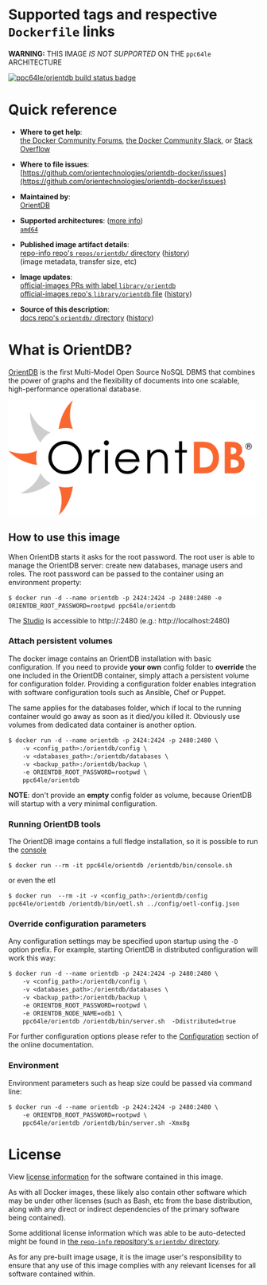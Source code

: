 <!--

********************************************************************************

WARNING:

    DO NOT EDIT "orientdb/README.md"

    IT IS AUTO-GENERATED

    (from the other files in "orientdb/" combined with a set of templates)

********************************************************************************

-->

# Supported tags and respective `Dockerfile` links

**WARNING:** THIS IMAGE *IS NOT SUPPORTED* ON THE `ppc64le` ARCHITECTURE

[![ppc64le/orientdb build status badge](https://img.shields.io/jenkins/s/https/doi-janky.infosiftr.net/job/multiarch/job/ppc64le/job/orientdb.svg?label=ppc64le/orientdb%20%20build%20job)](https://doi-janky.infosiftr.net/job/multiarch/job/ppc64le/job/orientdb/)

# Quick reference

-	**Where to get help**:  
	[the Docker Community Forums](https://forums.docker.com/), [the Docker Community Slack](http://dockr.ly/slack), or [Stack Overflow](https://stackoverflow.com/search?tab=newest&q=docker)

-	**Where to file issues**:  
	[https://github.com/orientechnologies/orientdb-docker/issues](https://github.com/orientechnologies/orientdb-docker/issues)

-	**Maintained by**:  
	[OrientDB](https://github.com/orientechnologies/orientdb-docker)

-	**Supported architectures**: ([more info](https://github.com/docker-library/official-images#architectures-other-than-amd64))  
	[`amd64`](https://hub.docker.com/r/amd64/orientdb/)

-	**Published image artifact details**:  
	[repo-info repo's `repos/orientdb/` directory](https://github.com/docker-library/repo-info/blob/master/repos/orientdb) ([history](https://github.com/docker-library/repo-info/commits/master/repos/orientdb))  
	(image metadata, transfer size, etc)

-	**Image updates**:  
	[official-images PRs with label `library/orientdb`](https://github.com/docker-library/official-images/pulls?q=label%3Alibrary%2Forientdb)  
	[official-images repo's `library/orientdb` file](https://github.com/docker-library/official-images/blob/master/library/orientdb) ([history](https://github.com/docker-library/official-images/commits/master/library/orientdb))

-	**Source of this description**:  
	[docs repo's `orientdb/` directory](https://github.com/docker-library/docs/tree/master/orientdb) ([history](https://github.com/docker-library/docs/commits/master/orientdb))

# What is OrientDB?

[OrientDB](http://www.orientdb.org) is the first Multi-Model Open Source NoSQL DBMS that combines the power of graphs and the flexibility of documents into one scalable, high-performance operational database.

![logo](https://raw.githubusercontent.com/docker-library/docs/aa4e1c37afc16c4631e2272c1b5e2fe8e25e829c/orientdb/logo.png)

## How to use this image

When OrientDB starts it asks for the root password. The root user is able to manage the OrientDB server: create new databases, manage users and roles. The root password can be passed to the container using an environment property:

```console
$ docker run -d --name orientdb -p 2424:2424 -p 2480:2480 -e ORIENTDB_ROOT_PASSWORD=rootpwd ppc64le/orientdb
```

The [Studio](http://orientdb.com/docs/last/Studio-Home-page.html) is accessible to http://<docker-host>:2480 (e.g.: http://localhost:2480)

### Attach persistent volumes

The docker image contains an OrientDB installation with basic configuration. If you need to provide **your own** config folder to **override** the one included in the OrientDB container, simply attach a persistent volume for configuration folder. Providing a configuration folder enables integration with software configuration tools such as Ansible, Chef or Puppet.

The same applies for the databases folder, which if local to the running container would go away as soon as it died/you killed it. Obviously use volumes from dedicated data container is another option.

```console
$ docker run -d --name orientdb -p 2424:2424 -p 2480:2480 \
    -v <config_path>:/orientdb/config \
    -v <databases_path>:/orientdb/databases \
    -v <backup_path>:/orientdb/backup \
    -e ORIENTDB_ROOT_PASSWORD=rootpwd \
    ppc64le/orientdb
```

**NOTE**: don't provide an **empty** config folder as volume, because OrientDB will startup with a very minimal configuration.

### Running OrientDB tools

The OrientDB image contains a full fledge installation, so it is possible to run the [console](http://orientdb.com/docs/last/Console-Commands.html)

```console
$ docker run --rm -it ppc64le/orientdb /orientdb/bin/console.sh
```

or even the etl

```console
$ docker run  --rm -it -v <config_path>:/orientdb/config ppc64le/orientdb /orientdb/bin/oetl.sh ../config/oetl-config.json
```

### Override configuration parameters

Any configuration settings may be specified upon startup using the `-D` option prefix. For example, starting OrientDB in distributed configuration will work this way:

```console
$ docker run -d --name orientdb -p 2424:2424 -p 2480:2480 \
    -v <config_path>:/orientdb/config \
    -v <databases_path>:/orientdb/databases \
    -v <backup_path>:/orientdb/backup \
    -e ORIENTDB_ROOT_PASSWORD=rootpwd \
    -e ORIENTDB_NODE_NAME=odb1 \
    ppc64le/orientdb /orientdb/bin/server.sh  -Ddistributed=true
```

For further configuration options please refer to the [Configuration](http://orientdb.com/docs/last/Configuration.html) section of the online documentation.

### Environment

Environment parameters such as heap size could be passed via command line:

```console
$ docker run -d --name orientdb -p 2424:2424 -p 2480:2480 \
    -e ORIENTDB_ROOT_PASSWORD=rootpwd \
    ppc64le/orientdb /orientdb/bin/server.sh -Xmx8g
```

# License

View [license information](https://github.com/orientechnologies/orientdb/blob/master/license.txt) for the software contained in this image.

As with all Docker images, these likely also contain other software which may be under other licenses (such as Bash, etc from the base distribution, along with any direct or indirect dependencies of the primary software being contained).

Some additional license information which was able to be auto-detected might be found in [the `repo-info` repository's `orientdb/` directory](https://github.com/docker-library/repo-info/tree/master/repos/orientdb).

As for any pre-built image usage, it is the image user's responsibility to ensure that any use of this image complies with any relevant licenses for all software contained within.
